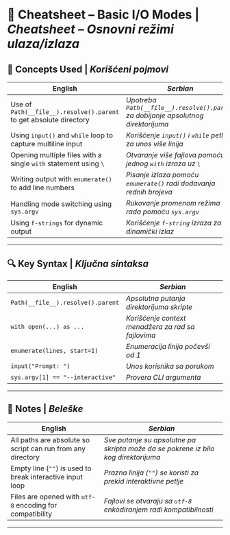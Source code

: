 # 🧪 Cheatsheet – Basic I/O Modes | _Cheatsheet – Osnovni režimi ulaza/izlaza_

## 🧠 Concepts Used | _Korišćeni pojmovi_

| English                                                            | _Serbian_                                                                          |
| ------------------------------------------------------------------ | ---------------------------------------------------------------------------------- |
| Use of `Path(__file__).resolve().parent` to get absolute directory | _Upotreba `Path(__file__).resolve().parent` za dobijanje apsolutnog direktorijuma_ |
| Using `input()` and `while` loop to capture multiline input        | _Korišćenje `input()` i `while` petlje za unos više linija_                        |
| Opening multiple files with a single `with` statement using `\`    | _Otvaranje više fajlova pomoću jednog `with` izraza uz `\`_                        |
| Writing output with `enumerate()` to add line numbers              | _Pisanje izlaza pomoću `enumerate()` radi dodavanja rednih brojeva_                |
| Handling mode switching using `sys.argv`                           | _Rukovanje promenom režima rada pomoću `sys.argv`_                                 |
| Using `f-strings` for dynamic output                               | _Korišćenje `f-string` izraza za dinamički izlaz_                                  |

---

## 🔍 Key Syntax | _Ključna sintaksa_

| English                           | _Serbian_                                          |
| --------------------------------- | -------------------------------------------------- |
| `Path(__file__).resolve().parent` | _Apsolutna putanja direktorijuma skripte_          |
| `with open(...) as ...`           | _Korišćenje context menadžera za rad sa fajlovima_ |
| `enumerate(lines, start=1)`       | _Enumeracija linija počevši od 1_                  |
| `input("Prompt: ")`               | _Unos korisnika sa porukom_                        |
| `sys.argv[1] == "--interactive"`  | _Provera CLI argumenta_                            |

---

## 📌 Notes | _Beleške_

| English                                                     | _Serbian_                                                                          |
| ----------------------------------------------------------- | ---------------------------------------------------------------------------------- |
| All paths are absolute so script can run from any directory | _Sve putanje su apsolutne pa skripta može da se pokrene iz bilo kog direktorijuma_ |
| Empty line (`""`) is used to break interactive input loop   | _Prazna linija (`""`) se koristi za prekid interaktivne petlje_                    |
| Files are opened with `utf-8` encoding for compatibility    | _Fajlovi se otvaraju sa `utf-8` enkodiranjem radi kompatibilnosti_                 |

---
